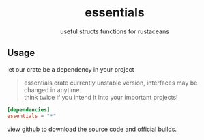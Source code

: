 # <center>essentials</center>
<center>useful structs functions for rustaceans</center>


## Usage
let our crate be a dependency in your project
> essentials crate currently unstable version, 
> interfaces may be changed in anytime.  
> think twice if you intend it into your important projects!  
```toml
[dependencies]
essentials = "*"
````
view [github](https://github.com/Nishikigii/essentials.rs) to download the source code and official builds.
